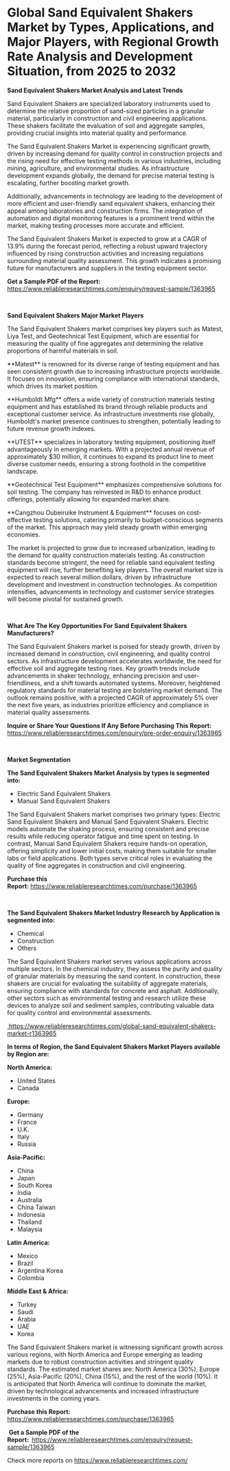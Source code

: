 <p><h1>Global Sand Equivalent Shakers Market by Types, Applications, and Major Players, with Regional Growth Rate Analysis and Development Situation, from 2025 to 2032</h1></p><p><strong>Sand Equivalent Shakers Market Analysis and Latest Trends</strong></p>
<p><p>Sand Equivalent Shakers are specialized laboratory instruments used to determine the relative proportion of sand-sized particles in a granular material, particularly in construction and civil engineering applications. These shakers facilitate the evaluation of soil and aggregate samples, providing crucial insights into material quality and performance.</p><p>The Sand Equivalent Shakers Market is experiencing significant growth, driven by increasing demand for quality control in construction projects and the rising need for effective testing methods in various industries, including mining, agriculture, and environmental studies. As infrastructure development expands globally, the demand for precise material testing is escalating, further boosting market growth. </p><p>Additionally, advancements in technology are leading to the development of more efficient and user-friendly sand equivalent shakers, enhancing their appeal among laboratories and construction firms. The integration of automation and digital monitoring features is a prominent trend within the market, making testing processes more accurate and efficient.</p><p>The Sand Equivalent Shakers Market is expected to grow at a CAGR of 13.9% during the forecast period, reflecting a robust upward trajectory influenced by rising construction activities and increasing regulations surrounding material quality assessment. This growth indicates a promising future for manufacturers and suppliers in the testing equipment sector.</p></p>
<p><strong>Get a Sample PDF of the Report:&nbsp;</strong> <a href="https://www.reliableresearchtimes.com/enquiry/request-sample/1363965?utm_campaign=2997&utm_medium=2&utm_source=Github&utm_content=ia&utm_term=12042025&utm_id=sand-equivalent-shakers">https://www.reliableresearchtimes.com/enquiry/request-sample/1363965</a></p>
<p>&nbsp;</p>
<p><strong>Sand Equivalent Shakers Major Market Players</strong></p>
<p><p>The Sand Equivalent Shakers market comprises key players such as Matest, Liya Test, and Geotechnical Test Equipment, which are essential for measuring the quality of fine aggregates and determining the relative proportions of harmful materials in soil.</p><p>**Matest** is renowned for its diverse range of testing equipment and has seen consistent growth due to increasing infrastructure projects worldwide. It focuses on innovation, ensuring compliance with international standards, which drives its market position.</p><p>**Humboldt Mfg** offers a wide variety of construction materials testing equipment and has established its brand through reliable products and exceptional customer service. As infrastructure investments rise globally, Humboldt's market presence continues to strengthen, potentially leading to future revenue growth indexes.</p><p>**UTEST** specializes in laboratory testing equipment, positioning itself advantageously in emerging markets. With a projected annual revenue of approximately $30 million, it continues to expand its product line to meet diverse customer needs, ensuring a strong foothold in the competitive landscape.</p><p>**Geotechnical Test Equipment** emphasizes comprehensive solutions for soil testing. The company has reinvested in R&D to enhance product offerings, potentially allowing for expanded market share.</p><p>**Cangzhou Oubeiruike Instrument & Equipment** focuses on cost-effective testing solutions, catering primarily to budget-conscious segments of the market. This approach may yield steady growth within emerging economies.</p><p>The market is projected to grow due to increased urbanization, leading to the demand for quality construction materials testing. As construction standards become stringent, the need for reliable sand equivalent testing equipment will rise, further benefiting key players. The overall market size is expected to reach several million dollars, driven by infrastructure development and investment in construction technologies. As competition intensifies, advancements in technology and customer service strategies will become pivotal for sustained growth.</p></p>
<p>&nbsp;</p>
<p><strong>What Are The Key Opportunities For Sand Equivalent Shakers Manufacturers?</strong></p>
<p><p>The Sand Equivalent Shakers market is poised for steady growth, driven by increased demand in construction, civil engineering, and quality control sectors. As infrastructure development accelerates worldwide, the need for effective soil and aggregate testing rises. Key growth trends include advancements in shaker technology, enhancing precision and user-friendliness, and a shift towards automated systems. Moreover, heightened regulatory standards for material testing are bolstering market demand. The outlook remains positive, with a projected CAGR of approximately 5% over the next five years, as industries prioritize efficiency and compliance in material quality assessments.</p></p>
<p><strong>Inquire or Share Your Questions If Any Before Purchasing This Report:</strong> <a href="https://www.reliableresearchtimes.com/enquiry/pre-order-enquiry/1363965?utm_campaign=2997&utm_medium=2&utm_source=Github&utm_content=ia&utm_term=12042025&utm_id=sand-equivalent-shakers">https://www.reliableresearchtimes.com/enquiry/pre-order-enquiry/1363965</a></p>
<p>&nbsp;</p>
<p><strong>Market Segmentation</strong></p>
<p><strong>The Sand Equivalent Shakers Market Analysis by types is segmented into:</strong></p>
<p><ul><li>Electric Sand Equivalent Shakers</li><li>Manual Sand Equivalent Shakers</li></ul></p>
<p><p>The Sand Equivalent Shakers market comprises two primary types: Electric Sand Equivalent Shakers and Manual Sand Equivalent Shakers. Electric models automate the shaking process, ensuring consistent and precise results while reducing operator fatigue and time spent on testing. In contrast, Manual Sand Equivalent Shakers require hands-on operation, offering simplicity and lower initial costs, making them suitable for smaller labs or field applications. Both types serve critical roles in evaluating the quality of fine aggregates in construction and civil engineering.</p></p>
<p><strong>Purchase this Report:&nbsp;</strong><a href="https://www.reliableresearchtimes.com/purchase/1363965?utm_campaign=2997&utm_medium=2&utm_source=Github&utm_content=ia&utm_term=12042025&utm_id=sand-equivalent-shakers">https://www.reliableresearchtimes.com/purchase/1363965</a></p>
<p>&nbsp;</p>
<p><strong>The Sand Equivalent Shakers Market Industry Research by Application is segmented into:</strong></p>
<p><ul><li>Chemical</li><li>Construction</li><li>Others</li></ul></p>
<p><p>The Sand Equivalent Shakers market serves various applications across multiple sectors. In the chemical industry, they assess the purity and quality of granular materials by measuring the sand content. In construction, these shakers are crucial for evaluating the suitability of aggregate materials, ensuring compliance with standards for concrete and asphalt. Additionally, other sectors such as environmental testing and research utilize these devices to analyze soil and sediment samples, contributing valuable data for quality control and environmental assessments.</p></p>
<p><a href="https://www.reliableresearchtimes.com/global-sand-equivalent-shakers-market-r1363965?utm_campaign=2997&utm_medium=2&utm_source=Github&utm_content=ia&utm_term=12042025&utm_id=sand-equivalent-shakers">&nbsp;https://www.reliableresearchtimes.com/global-sand-equivalent-shakers-market-r1363965</a></p>
<p><strong>In terms of Region, the Sand Equivalent Shakers Market Players available by Region are:</strong></p>
<p>
    <p> <strong> North America: </strong>
        <ul>
            <li>United States</li>
            <li>Canada</li>
        </ul>
        </p> 
    <p> <strong> Europe: </strong>
        <ul>
            <li>Germany</li>
            <li>France</li>
            <li>U.K.</li>
            <li>Italy</li>
            <li>Russia</li>
        </ul>
        </p> 
    <p> <strong> Asia-Pacific: </strong>
        <ul>
            <li>China</li>
            <li>Japan</li>
            <li>South Korea</li>
            <li>India</li>
            <li>Australia</li>
            <li>China Taiwan</li>
            <li>Indonesia</li>
            <li>Thailand</li>
            <li>Malaysia</li>
        </ul>
        </p> 
    <p> <strong> Latin America: </strong>
        <ul>
            <li>Mexico</li>
            <li>Brazil</li>
            <li>Argentina Korea</li>
            <li>Colombia</li>
        </ul>
        </p> 
    <p> <strong> Middle East & Africa: </strong>
        <ul>
            <li>Turkey</li>
            <li>Saudi</li>
            <li>Arabia</li>
            <li>UAE</li>
            <li>Korea</li>
        </ul>
    </p>
    </p>
<p><p>The Sand Equivalent Shakers market is witnessing significant growth across various regions, with North America and Europe emerging as leading markets due to robust construction activities and stringent quality standards. The estimated market shares are: North America (30%), Europe (25%), Asia-Pacific (20%), China (15%), and the rest of the world (10%). It is anticipated that North America will continue to dominate the market, driven by technological advancements and increased infrastructure investments in the coming years.</p></p>
<p><strong>Purchase this Report: </strong><a href="https://www.reliableresearchtimes.com/purchase/1363965?utm_campaign=2997&utm_medium=2&utm_source=Github&utm_content=ia&utm_term=12042025&utm_id=sand-equivalent-shakers">https://www.reliableresearchtimes.com/purchase/1363965</a></p>
<p>&nbsp;<strong>Get a Sample PDF of the Report:&nbsp;&nbsp;</strong><a href="https://www.reliableresearchtimes.com/enquiry/request-sample/1363965?utm_campaign=2997&utm_medium=2&utm_source=Github&utm_content=ia&utm_term=12042025&utm_id=sand-equivalent-shakers">https://www.reliableresearchtimes.com/enquiry/request-sample/1363965</a></p>
<p><strong></strong></p>
<p>Check more reports on <a href="https://www.reliableresearchtimes.com/?utm_campaign=2997&utm_medium=2&utm_source=Github&utm_content=ia&utm_term=12042025&utm_id=sand-equivalent-shakers">https://www.reliableresearchtimes.com/</a></p>